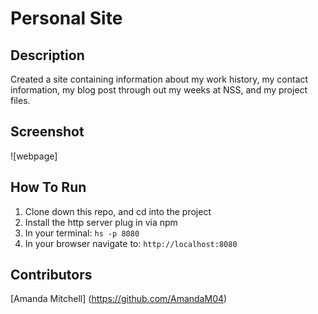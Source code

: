# Personal Site

## Description
Created a site containing information about my work history, my contact information, my blog post through out my weeks at NSS, and my project files.

## Screenshot
![webpage]

## How To Run
1. Clone down this repo, and cd into the project
2. Install the http server plug in via npm
3. In your terminal: ``` hs -p 8080 ```
4. In your browser navigate to: `http://localhost:8080`

## Contributors
[Amanda Mitchell] (https://github.com/AmandaM04)